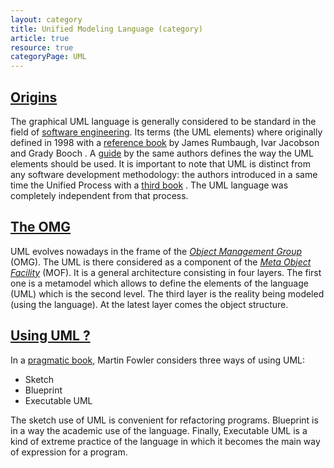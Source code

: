 ```yaml
---
layout: category
title: Unified Modeling Language (category)
article: true
resource: true
categoryPage: UML
---
```

<div>
<h2><a href="#origin" name="origin">Origins</a></h2>
<p>
The graphical UML language is generally considered to be standard in the field 
of <a href="../software/engineering">software engineering</a>. Its terms (the UML elements) where  originally 
<span itemscope itemtype="http://schema.org/Book">
defined in 
  <span itemprop="datePublished">1998</span>
 with a 
<a itemprop="sameAs" href="http://www.worldcat.org/oclc/245749828">reference book</a> by 
<link itemprop="bookFormat" href="http://schema.org/Hardcover"/>
<meta itemprop="name" content="The Unified Modeling Language Reference Manual"/>
<span itemprop="author">James Rumbaugh</span>,
<span itemprop="author">Ivar Jacobson</span> and
<span itemprop="author">Grady Booch</span>
<meta itemprop="bookEdition" content="1st print"/>
</span>. 
A 
<span itemscope itemtype="http://schema.org/Book"> 
<a itemprop="sameAs" href="http://www.worldcat.org/oclc/439579495"/>guide</a>
<meta itemprop="datePublished" content="1998"/>
by the same authors 
<link itemprop="bookFormat" href="http://schema.org/Hardcover"/>
<meta itemprop="name" content="The Unified Modeling Language User Guide"/>
<meta itemprop="author" content="Grady Booch"/>
<meta itemprop="author" content="James Rumbaugh"/>
<meta itemprop="author" content="Ivar Jacobson"/>
<meta itemprop="bookEdition" content="1st print"/>
</span>
defines the way the UML elements should be used. It is important to note that UML is distinct from any software development methodology: the authors introduced in a same time the Unified Process with a 
<span itemscope itemtype="http://schema.org/Book"> 
<a itemprop="sameAs" href="http://www.worldcat.org/oclc/613267531">third book</a>
<meta itemprop="datePublished" content="1998"/> 
<link itemprop="bookFormat" href="http://schema.org/Hardcover"/>
<meta itemprop="name" content="The Unified Software Development Process"/>
<meta itemprop="author" content="Ivar Jacobson"/>
<meta itemprop="author" content="Grady Booch"/>
<meta itemprop="author" content="James Rumbaugh"/>
<meta itemprop="bookEdition" content="1st print"/>
</span>. The UML language was completely independent from that process.
</p>
</div>
<div>
<h2><a href="#omg" name="omg">The OMG</a></h2>
<p>
UML evolves nowadays in the frame of the <a href="http://omg.org/"><em>Object Management Group</em></a> (OMG). The UML is there considered as a component of the <a href="http://omg.org/mof/"><em>Meta Object Facility</em></a> (MOF). It is a general architecture consisting in four layers. The first one is a metamodel which allows to define the elements of the language (UML) which is the second level. The third layer is the reality being modeled (using the language). At the latest layer comes the object structure.
</p>
</div>
<div>
<h2><a href="#ways" name="ways">Using UML ?</a></h2>
<p>
In a 
<span itemscope itemtype="http://schema.org/Book"> 
<a itemprop="sameAs" href="http://www.worldcat.org/oclc/892608752">
pragmatic book</a>, 
<meta itemprop="datePublished" content="2013"/> 
<link itemprop="bookFormat" href="http://schema.org/Paperback"/>
<meta itemprop="name" content="UML distilled : a brief guide to the standard object modeling language"/>
<span itemprop="author">Martin Fowler</span>
<meta itemprop="bookEdition" content="3rd ed., 19. printing"/>
</span>
considers three ways of using UML:
</p>
<ul>
<li>Sketch</li>
<li>Blueprint</li>
<li>Executable UML</li>
</ul>
<p>
The sketch use of UML is convenient for refactoring programs. Blueprint is in a way the academic use of the language. Finally, Executable UML is a kind of extreme practice of the language in which it becomes the main way of expression for a program.
</p>
</div>